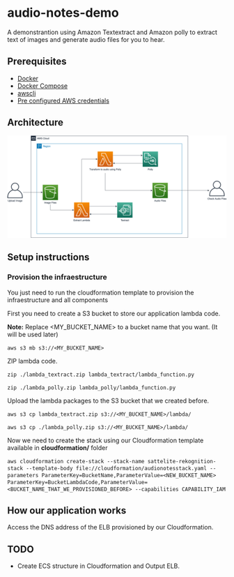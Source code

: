 # audio-notes-demo

A demonstrantion using Amazon Textextract and Amazon polly to extract text of images and generate audio files for you to hear.

## Prerequisites

- [Docker](https://docs.docker.com/get-docker/)
- [Docker Compose](https://docs.docker.com/compose/install/)
- [awscli](https://docs.aws.amazon.com/cli/latest/userguide/cli-chap-install.html)
- [Pre configured AWS credentials](https://docs.aws.amazon.com/amazonswf/latest/awsrbflowguide/set-up-creds.html)

## Architecture

<p align="center"> 
<img src="images/ai_diagram_webinar.png">
</p>

## Setup instructions

### Provision the infraestructure

You just need to run the cloudformation template to provision the infraestructure and all components

First you need to create a S3 bucket to store our application lambda code.

**Note:** Replace <MY_BUCKET_NAME> to a bucket name that you want. (It will be used later)

```shell
aws s3 mb s3://<MY_BUCKET_NAME>
```

ZIP lambda code.

```shell
zip ./lambda_textract.zip lambda_textract/lambda_function.py
```

```shell
zip ./lambda_polly.zip lambda_polly/lambda_function.py
```

Upload the lambda packages to the S3 bucket that we created before.

```shell
aws s3 cp lambda_textract.zip s3://<MY_BUCKET_NAME>/lambda/
```

```shell
aws s3 cp ./lambda_polly.zip s3://<MY_BUCKET_NAME>/lambda/
```

Now we need to create the stack using our Cloudformation template available in **cloudformation/** folder

```shell
aws cloudformation create-stack --stack-name sattelite-rekognition-stack --template-body file://cloudformation/audionotesstack.yaml --parameters ParameterKey=BucketName,ParameterValue=<NEW_BUCKET_NAME> ParameterKey=BucketLambdaCode,ParameterValue=<BUCKET_NAME_THAT_WE_PROVISIONED_BEFORE> --capabilities CAPABILITY_IAM
```

## How our application works

Access the DNS address of the ELB provisioned by our Cloudformation.

## TODO

- Create ECS structure in Cloudformation and Output ELB.